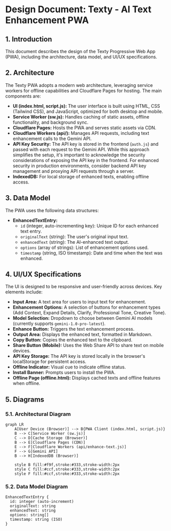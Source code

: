 # Design Document: Texty - AI Text Enhancement PWA

## 1. Introduction

This document describes the design of the Texty Progressive Web App (PWA), including the architecture, data model, and UI/UX specifications.

## 2. Architecture

The Texty PWA adopts a modern web architecture, leveraging service workers for offline capabilities and Cloudflare Pages for hosting. The main components are:

*   **UI (index.html, script.js):** The user interface is built using HTML, CSS (Tailwind CSS), and JavaScript, optimized for both desktop and mobile.
*   **Service Worker (sw.js):** Handles caching of static assets, offline functionality, and background sync.
*   **Cloudflare Pages:** Hosts the PWA and serves static assets via CDN.
*   **Cloudflare Workers (api/):** Manages API requests, including text enhancement calls to the Gemini API.
*   **API Key Security:** The API key is stored in the frontend (`auth.js`) and passed with each request to the Gemini API. While this approach simplifies the setup, it's important to acknowledge the security considerations of exposing the API key in the frontend. For enhanced security in production environments, consider backend API key management and proxying API requests through a server.
*   **IndexedDB:** For local storage of enhanced texts, enabling offline access.

## 3. Data Model

The PWA uses the following data structures:

*   **EnhancedTextEntry:**
    *   `id` (integer, auto-incrementing key): Unique ID for each enhanced text entry.
    *   `originalText` (string): The user's original input text.
    *   `enhancedText` (string): The AI-enhanced text output.
    *   `options` (array of strings): List of enhancement options used.
    *   `timestamp` (string, ISO timestamp): Date and time when the text was enhanced.

## 4. UI/UX Specifications

The UI is designed to be responsive and user-friendly across devices. Key elements include:

*   **Input Area:** A text area for users to input text for enhancement.
*   **Enhancement Options:** A selection of buttons for enhancement types (Add Context, Expand Details, Clarify, Professional Tone, Creative Tone).
*   **Model Selection:** Dropdown to choose between Gemini AI models (currently supports `gemini-1.0-pro-latest`).
*   **Enhance Button:** Triggers the text enhancement process.
*   **Output Area:** Displays the enhanced text, formatted in Markdown.
*   **Copy Button:** Copies the enhanced text to the clipboard.
*   **Share Button (Mobile):** Uses the Web Share API to share text on mobile devices.
*   **API Key Storage:**  The API key is stored locally in the browser's localStorage for persistent access.
*   **Offline Indicator:** Visual cue to indicate offline status.
*   **Install Banner:** Prompts users to install the PWA.
*   **Offline Page (offline.html):** Displays cached texts and offline features when offline.

## 5. Diagrams

### 5.1. Architectural Diagram

```mermaid
graph LR
    A[User Device (Browser)] --> B{PWA Client (index.html, script.js)}
    B --> C[Service Worker (sw.js)]
    C --> D[Cache Storage (Browser)]
    B --> E[Cloudflare Pages (CDN)]
    E --> F[Cloudflare Workers (api/enhance-text.js)]
    F --> G[Gemini API]
    B --> H[IndexedDB (Browser)]

    style B fill:#f9f,stroke:#333,stroke-width:2px
    style C fill:#ccf,stroke:#333,stroke-width:2px
    style F fill:#ccf,stroke:#333,stroke-width:2px
```

### 5.2. Data Model Diagram

```
EnhancedTextEntry {
  id: integer (auto-increment)
  originalText: string
  enhancedText: string
  options: string[]
  timestamp: string (ISO)
}